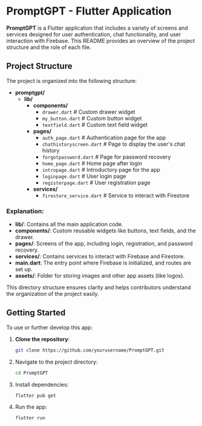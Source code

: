 # PromptGPT - Flutter Application

**PromptGPT** is a Flutter application that includes a variety of screens and services designed for user authentication, chat functionality, and user interaction with Firebase. This README provides an overview of the project structure and the role of each file.

## Project Structure

The project is organized into the following structure:

- **promptgpt/**  
  - **lib/**  
    - **components/**  
      - `drawer.dart`  # Custom drawer widget  
      - `my_button.dart`  # Custom button widget  
      - `textfield.dart`  # Custom text field widget  
    - **pages/**  
      - `auth_page.dart`  # Authentication page for the app  
      - `chathistoryscreen.dart`  # Page to display the user's chat history  
      - `forgotpassword.dart`  # Page for password recovery  
      - `home_page.dart`  # Home page after login  
      - `intropage.dart`  # Introductory page for the app  
      - `loginpage.dart`  # User login page  
      - `registerpage.dart`  # User registration page  
    - **services/**  
      - `firestore_service.dart`  # Service to interact with Firestore


### Explanation:

- **lib/**: Contains all the main application code.
- **components/**: Custom reusable widgets like buttons, text fields, and the drawer.
- **pages/**: Screens of the app, including login, registration, and password recovery.
- **services/**: Contains services to interact with Firebase and Firestore.
- **main.dart**: The entry point where Firebase is initialized, and routes are set up.
- **assets/**: Folder for storing images and other app assets (like logos).

This directory structure ensures clarity and helps contributors understand the organization of the project easily.


## Getting Started

To use or further develop this app:

1. **Clone the repository**:
   ```bash
   git clone https://github.com/yourusername/PromptGPT.git

2. Navigate to the project directory:
   ```bash
   cd PromptGPT

3. Install dependencies: 
   ```bash
   flutter pub get

4. Run the app:
   ```bash
   flutter run
